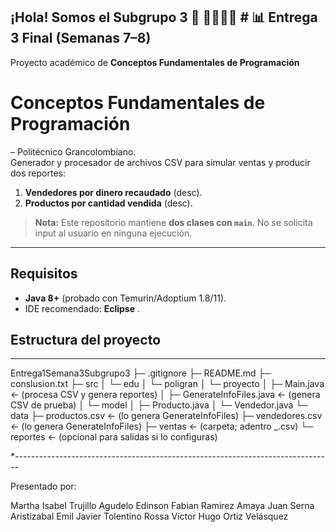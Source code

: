 ## ¡Hola! Somos el Subgrupo 3 👋 👨‍💻👩‍🎓 # 📊 Entrega 3 Final (Semanas 7–8)
Proyecto académico de **Conceptos Fundamentales de Programación**
# Conceptos Fundamentales de Programación 
 – Politécnico Grancolombiano.  
Generador y procesador de archivos CSV para simular ventas y producir dos reportes:
1) **Vendedores por dinero recaudado** (desc).
2) **Productos por cantidad vendida** (desc).

> **Nota:** Este repositorio mantiene **dos clases con `main`**. No se solicita input al usuario en ninguna ejecución.

---

## Requisitos
- **Java 8+** (probado con Temurin/Adoptium 1.8/11).
- IDE recomendado: **Eclipse** .

## Estructura del proyecto
---------------------------------------------------------------------------
Entrega1Semana3Subgrupo3
├─ .gitignore
├─ README.md
├─ conslusion.txt
├─ src
│  └─ edu
│     └─ poligran
│        └─ proyecto
│           ├─ Main.java                 ← (procesa CSV y genera reportes)
│           ├─ GenerateInfoFiles.java   ← (genera CSV de prueba)
│           └─ model
│              ├─ Producto.java
│              └─ Vendedor.java
└─ data
   ├─ productos.csv          ← (lo genera GenerateInfoFiles)
   ├─ vendedores.csv         ← (lo genera GenerateInfoFiles)
   ├─ ventas                 ← (carpeta; adentro <TipoDoc>_<NumeroDoc>.csv)
   └─ reportes               ← (opcional para salidas si lo configuras)


*-------------------------------------------------------------------------------

Presentado por: 

Martha Isabel Trujillo Agudelo 
Edinson Fabian Ramirez Amaya 
Juan Serna Aristizabal 
Emil Javier Tolentino Rossa
Víctor Hugo Ortiz Velásquez
